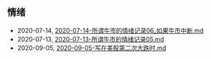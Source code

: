 ## 情绪
* 2020-07-14, [2020-07-14-所谓牛市的情绪记录06_如果牛市中断.md](../posts/2020-07-14-所谓牛市的情绪记录06_如果牛市中断.md)
* 2020-07-13, [2020-07-13-所谓牛市的情绪记录05.md](../posts/2020-07-13-所谓牛市的情绪记录05.md)
* 2020-09-05, [2020-09-05-写在美股第二次大跌时.md](../posts/2020-09-05-写在美股第二次大跌时.md)